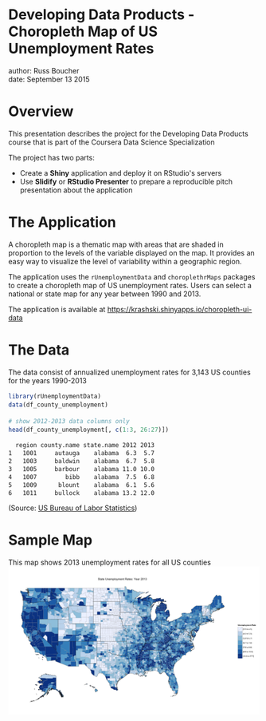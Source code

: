 Developing Data Products - Choropleth Map of US Unemployment Rates
========================================================
author: Russ Boucher    
date: September 13 2015

Overview
========================================================

This presentation describes the project for the Developing Data Products course that is part of the Coursera Data Science Specialization

The project has two parts:

- Create a **Shiny** application and deploy it on RStudio's servers 
- Use **Slidify** or **RStudio Presenter** to prepare a reproducible pitch presentation about the application

The Application
========================================================

A choropleth map is a thematic map with areas that are shaded in proportion to the levels of the variable displayed on the map. It provides an easy way to visualize the level of variability within a geographic region.

The application uses the `rUnemploymentData` and `choroplethrMaps` packages to create a choropleth map of US unemployment rates. Users can select a national or state map for any year between 1990 and 2013.

The application is available at https://krashski.shinyapps.io/choropleth-ui-data

The Data
========================================================
The data consist of annualized unemployment rates for 3,143 US counties for the years 1990-2013

```r
library(rUnemploymentData)
data(df_county_unemployment)

# show 2012-2013 data columns only
head(df_county_unemployment[, c(1:3, 26:27)])
```

```
  region county.name state.name 2012 2013
1   1001     autauga    alabama  6.3  5.7
2   1003     baldwin    alabama  6.7  5.8
3   1005     barbour    alabama 11.0 10.0
4   1007        bibb    alabama  7.5  6.8
5   1009      blount    alabama  6.1  5.6
6   1011     bullock    alabama 13.2 12.0
```
(Source: <a href = 'http://www.bls.gov/lau/'>US Bureau of Labor Statistics</a>)

Sample Map
========================================================
This map shows 2013 unemployment rates for all US counties
![](choropleth-ui-data-figure/map1.png)
